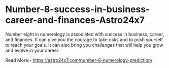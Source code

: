 # Number-8-success-in-business-career-and-finances-Astro24x7
Number eight in numerology is associated with success in business, career, and finances. It can give you the courage to take risks and to push yourself to reach your goals. It can also bring you challenges that will help you grow and evolve in your career.

Read More:- https://astro24x7.com/number-8-numerology-prediction/

